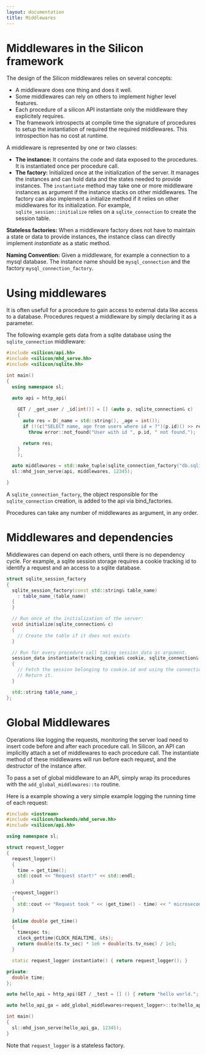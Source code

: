 ```yaml
---
layout: documentation
title: Middlewares
---
```



Middlewares in the Silicon framework
============================================


The design of the Silicon middlewares relies on several concepts:

   - A middleware does one thing and does it well.
   - Some middlewares can rely on others to implement higher level features.
   - Each procedure of a silicon API instantiate only the middleware they explicitely requires.
   - The framework introspects at compile time the signature of
     procedures to setup the instantiation of required the required middlewares.
     This introspection has no cost at runtime.

A middleware is represented by one or two classes:

   - __The instance:__ It contains the code and data exposed to the
     procedures. It is instantiated once per procedure call.
   - __The factory:__ Initialized once at the initialization of the
     server. It manages the instances and can hold data and the states
     needed to provide instances.  The ```instantiate``` method may take
     one or more middleware instances as argument if the instance
     stacks on other middlewares. The factory can also implement a
     initialize method if it relies on other middlewares for its
     initialization. For example, ```sqlite_session::initialize``` 
     relies on a ```sqlite_connection``` to create the session table.

__Stateless factories:__ When a middleware factory does not have to
maintain a state or data to provide instances, the instance class
can directly implement _instantiate_ as a static method.

__Naming Convention:__ Given a middleware, for example a connection to
a mysql database. The instance name should be ```mysql_connection```
and the factory ```mysql_connection_factory```.


Using middlewares
=========================

It is often usefull for a procedure to gain access to external data
like access to a database. Procedures request a middleware by simply
declaring it as a parameter.

The following example gets data from a sqlite database using the
```sqlite_connection``` middleware:

```c++
#include <silicon/api.hh>
#include <silicon/mhd_serve.hh>
#include <silicon/sqlite.hh>

int main()
{
  using namespace sl;

  auto api = http_api(
    
    GET / _get_user / _id[int()] = [] (auto p, sqlite_connection& c)
    {
      auto res = D(_name = std::string(), _age = int());
      if (!(c("SELECT name, age from users where id = ?")(p.id)() >> res))
        throw error::not_found("User with id ", p.id, " not found.");

      return res;
    }
    );

  auto middlewares = std::make_tuple(sqlite_connection_factory("db.sqlite"));
  sl::mhd_json_serve(api, middlewares, 12345);

}
```

A ```sqlite_connection_factory```, the object responsible for the
```sqlite_connection``` creation, is added to the api via
bind_factories.

Procedures can take any number of middlewares as argument, in any order.

Middlewares and dependencies
=========================

Middlewares can depend on each others, until there is no dependency
cycle. For example, a sqlite session storage requires a cookie
tracking id to identify a request and an access to a sqlite database.

```c++
struct sqlite_session_factory
{
  sqlite_session_factory(const std::string& table_name)
    : table_name_(table_name)
  {
  }

  // Run once at the initialization of the server:
  void initialize(sqlite_connection& c)
  {
    // Create the table if it does not exists
  }

  // Run for every procedure call taking session_data as argument.
  session_data instantiate(tracking_cookie& cookie, sqlite_connection& con)
  {
    // Fetch the session belonging to cookie.id and using the connection con.
    // Return it.
  }

  std::string table_name_;
};
```

Global Middlewares
=========================

Operations like logging the requests, monitoring the server load need
to insert code before and after each procedure call. In Silicon, an
API can implicitly attach a set of middlewares to each procedure
call. The instantiate method of these middlewares will run before each
request, and the destructor of the instance after.

To pass a set of global middleware to an API, simply wrap its procedures with
the ```add_global_middlewares::to``` routine.

Here is a example showing a very simple example logging the running
time of each request:

```c++
#include <iostream>
#include <silicon/backends/mhd_serve.hh>
#include <silicon/api.hh>

using namespace sl;

struct request_logger
{
  request_logger()
  {
    time = get_time();
    std::cout << "Request start!" << std::endl;
  }

  ~request_logger()
  {
    std::cout << "Request took " << (get_time() - time) << " microseconds." << std::endl;
  }

  inline double get_time()
  {
    timespec ts;
    clock_gettime(CLOCK_REALTIME, &ts);
    return double(ts.tv_sec) * 1e6 + double(ts.tv_nsec) / 1e3;
  }

  static request_logger instantiate() { return request_logger(); }

private:
  double time;
};

auto hello_api = http_api(GET / _test = [] () { return "hello world."; });

auto hello_api_ga = add_global_middlewares<request_logger>::to(hello_api);

int main()
{
  sl::mhd_json_serve(hello_api_ga, 12345);
}
```

Note that ```request_logger``` is a stateless factory.
